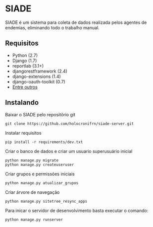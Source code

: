 # SIADE

SIADE é um sistema para coleta de dados realizada pelos agentes de endemias, eliminando todo o trabalho manual.

## Requisitos

* Python (2.7)
* Django (1.7)
* reportlab (3.1+)
* djangorestframework (2.4)
* django-extensions (1.4)
* django-oauth-toolkit (0.7)
* [Entre outros](https://github.com/holocronifrn/siade-server/blob/master/requirements/common.txt)

## Instalando

Baixar o SIADE pelo repositõrio git

	git clone https://github.com/holocronifrn/siade-server.git

Instalar requisitos

	pip install -r requirements/dev.txt

Criar o banco de dados e criar um usuario superusuário inicial

	python manage.py migrate
	python manage.py createuseruser

Criar grupos e permissões iniciais

	python manage.py atualizar_grupos

Criar árvore de navegação

	python manage.py sitetree_resync_apps

Para inicar o servidor de desenvolvimento basta executar o comando:

	python manage.py runserver
